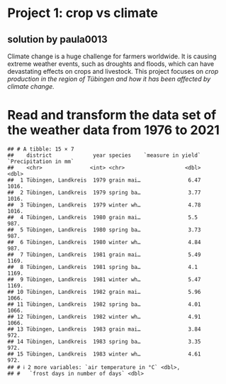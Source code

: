 # Project 1: crop vs climate

## solution by paula0013

Climate change is a huge challenge for farmers worldwide. It is causing
extreme weather events, such as droughts and floods, which can have
devastating effects on crops and livestock. This project focuses on
*crop production in the region of Tübingen and how it has been affected
by climate change.*

# Read and transform the data set of the weather data from 1976 to 2021

    ## # A tibble: 15 × 7
    ##    district             year species    `measure in yield` `Precipitation in mm`
    ##    <chr>               <int> <chr>                   <dbl>                 <dbl>
    ##  1 Tübingen, Landkreis  1979 grain mai…               6.47                 1016.
    ##  2 Tübingen, Landkreis  1979 spring ba…               3.77                 1016.
    ##  3 Tübingen, Landkreis  1979 winter wh…               4.78                 1016.
    ##  4 Tübingen, Landkreis  1980 grain mai…               5.5                   987.
    ##  5 Tübingen, Landkreis  1980 spring ba…               3.73                  987.
    ##  6 Tübingen, Landkreis  1980 winter wh…               4.84                  987.
    ##  7 Tübingen, Landkreis  1981 grain mai…               5.49                 1169.
    ##  8 Tübingen, Landkreis  1981 spring ba…               4.1                  1169.
    ##  9 Tübingen, Landkreis  1981 winter wh…               5.47                 1169.
    ## 10 Tübingen, Landkreis  1982 grain mai…               5.96                 1066.
    ## 11 Tübingen, Landkreis  1982 spring ba…               4.01                 1066.
    ## 12 Tübingen, Landkreis  1982 winter wh…               4.91                 1066.
    ## 13 Tübingen, Landkreis  1983 grain mai…               3.84                  972.
    ## 14 Tübingen, Landkreis  1983 spring ba…               3.35                  972.
    ## 15 Tübingen, Landkreis  1983 winter wh…               4.61                  972.
    ## # ℹ 2 more variables: `air temperature in °C` <dbl>,
    ## #   `frost days in number of days` <dbl>
